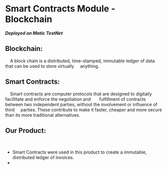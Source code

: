 # **Smart Contracts Module - Blockchain**

**_Deployed on Matic TestNet_**

## **Blockchain:**

&nbsp;&nbsp;&nbsp;&nbsp;A block chain is a distributed, time-stamped, immutable ledger of data that can be used to store virtually &nbsp;&nbsp;&nbsp;&nbsp;anything. <br/>

## **Smart Contracts:**

&nbsp;&nbsp;&nbsp;&nbsp;Smart contracts are computer protocols that are designed to digitally facillitate and enforce the negotiation and &nbsp;&nbsp;&nbsp;&nbsp;&nbsp; fulfillment of contracts between two independent parties, without the involvement or influence of third &nbsp;&nbsp;&nbsp;&nbsp;parties.
These contribute to make it faster, cheaper and more secure than its more traditional alternatives.

## **Our Product:**

&nbsp;&nbsp;&nbsp;&nbsp;

- Smart Contracts were used in this product to create a immutable, distributed ledger of invoices.
-
